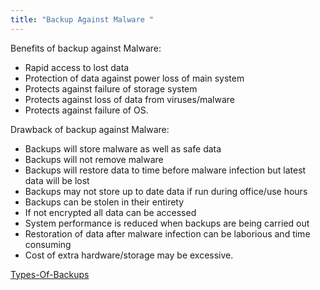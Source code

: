 ```yaml
---
title: "Backup Against Malware "
--- 
```

Benefits of backup against Malware:

- Rapid access to lost data
- Protection of data against power loss of main system
- Protects against failure of storage system
- Protects against loss of data from viruses/malware
- Protects against failure of OS. 
 
Drawback of backup against Malware:

- Backups will store malware as well as safe data
- Backups will not remove malware
- Backups will restore data to time before malware infection but latest data will be lost
 - Backups may not store up to date data if run during office/use hours
- Backups can be stolen in their entirety
- If not encrypted all data can be accessed
- System performance is reduced when backups are being carried out
- Restoration of data after malware infection can be laborious and time consuming
- Cost of extra hardware/storage may be excessive.

[Types-Of-Backups](Others/Types-Of-Backups.md)